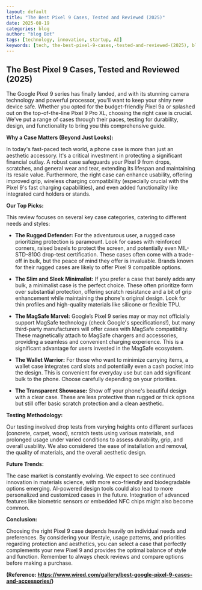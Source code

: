 ```yaml
---
layout: default
title: "The Best Pixel 9 Cases, Tested and Reviewed (2025)"
date: 2025-08-19
categories: blog
author: "blog Bot"
tags: [technology, innovation, startup, AI]
keywords: [tech, the-best-pixel-9-cases,-tested-and-reviewed-(2025), blog, Pixel 9, Pixel 9a, Pixel 9 Pro XL, phone cases, MagSafe]
---
```


## The Best Pixel 9 Cases, Tested and Reviewed (2025)

The Google Pixel 9 series has finally landed, and with its stunning camera technology and powerful processor, you'll want to keep your shiny new device safe.  Whether you opted for the budget-friendly Pixel 9a or splashed out on the top-of-the-line Pixel 9 Pro XL, choosing the right case is crucial.  We've put a range of cases through their paces, testing for durability, design, and functionality to bring you this comprehensive guide.

**Why a Case Matters (Beyond Just Looks):**

In today's fast-paced tech world, a phone case is more than just an aesthetic accessory.  It's a critical investment in protecting a significant financial outlay.  A robust case safeguards your Pixel 9 from drops, scratches, and general wear and tear, extending its lifespan and maintaining its resale value.  Furthermore, the right case can enhance usability, offering improved grip, wireless charging compatibility (especially crucial with the Pixel 9's fast charging capabilities), and even added functionality like integrated card holders or stands.

**Our Top Picks:**

This review focuses on several key case categories, catering to different needs and styles:

* **The Rugged Defender:**  For the adventurous user, a rugged case prioritizing protection is paramount. Look for cases with reinforced corners, raised bezels to protect the screen, and potentially even MIL-STD-810G drop-test certification.  These cases often come with a trade-off in bulk, but the peace of mind they offer is invaluable.  Brands known for their rugged cases are likely to offer Pixel 9 compatible options.

* **The Slim and Sleek Minimalist:**  If you prefer a case that barely adds any bulk, a minimalist case is the perfect choice.  These often prioritize form over substantial protection, offering scratch resistance and a bit of grip enhancement while maintaining the phone's original design.  Look for thin profiles and high-quality materials like silicone or flexible TPU.

* **The MagSafe Marvel:**  Google’s Pixel 9 series may or may not officially support MagSafe technology (check Google's specifications!), but many third-party manufacturers will offer cases with MagSafe compatibility.  These magnetically attach to MagSafe chargers and accessories, providing a seamless and convenient charging experience. This is a significant advantage for users invested in the MagSafe ecosystem.

* **The Wallet Warrior:**  For those who want to minimize carrying items, a wallet case integrates card slots and potentially even a cash pocket into the design.  This is convenient for everyday use but can add significant bulk to the phone. Choose carefully depending on your priorities.

* **The Transparent Showcase:**  Show off your phone's beautiful design with a clear case.  These are less protective than rugged or thick options but still offer basic scratch protection and a clean aesthetic.


**Testing Methodology:**

Our testing involved drop tests from varying heights onto different surfaces (concrete, carpet, wood), scratch tests using various materials, and prolonged usage under varied conditions to assess durability, grip, and overall usability.  We also considered the ease of installation and removal, the quality of materials, and the overall aesthetic design.

**Future Trends:**

The case market is constantly evolving.  We expect to see continued innovation in materials science, with more eco-friendly and biodegradable options emerging.  AI-powered design tools could also lead to more personalized and customized cases in the future.  Integration of advanced features like biometric sensors or embedded NFC chips might also become common.


**Conclusion:**

Choosing the right Pixel 9 case depends heavily on individual needs and preferences.  By considering your lifestyle, usage patterns, and priorities regarding protection and aesthetics, you can select a case that perfectly complements your new Pixel 9 and provides the optimal balance of style and function.  Remember to always check reviews and compare options before making a purchase.


**(Reference:  https://www.wired.com/gallery/best-google-pixel-9-cases-and-accessories/)**